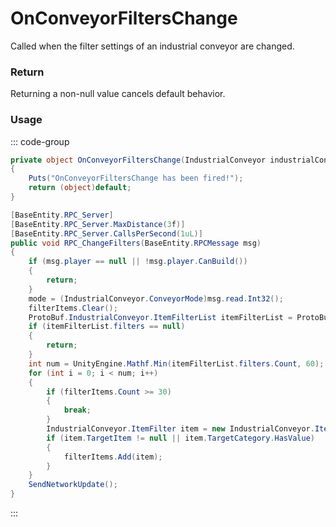 # OnConveyorFiltersChange
<Badge type="info" text="Industrial"/>[<Badge type="danger" text="Carbon Compatible"/>](https://github.com/CarbonCommunity/Carbon)[<Badge type="warning" text="Oxide Compatible"/>](https://github.com/OxideMod/Oxide.Rust)
Called when the filter settings of an industrial conveyor are changed.

### Return
Returning a non-null value cancels default behavior.

### Usage
::: code-group
```csharp [Example]
private object OnConveyorFiltersChange(IndustrialConveyor industrialConveyor, BasePlayer player, ProtoBuf.IndustrialConveyor.ItemFilterList local0)
{
	Puts("OnConveyorFiltersChange has been fired!");
	return (object)default;
}
```
```csharp [Source — Assembly-CSharp @ IndustrialConveyor]
[BaseEntity.RPC_Server]
[BaseEntity.RPC_Server.MaxDistance(3f)]
[BaseEntity.RPC_Server.CallsPerSecond(1uL)]
public void RPC_ChangeFilters(BaseEntity.RPCMessage msg)
{
	if (msg.player == null || !msg.player.CanBuild())
	{
		return;
	}
	mode = (IndustrialConveyor.ConveyorMode)msg.read.Int32();
	filterItems.Clear();
	ProtoBuf.IndustrialConveyor.ItemFilterList itemFilterList = ProtoBuf.IndustrialConveyor.ItemFilterList.Deserialize(msg.read);
	if (itemFilterList.filters == null)
	{
		return;
	}
	int num = UnityEngine.Mathf.Min(itemFilterList.filters.Count, 60);
	for (int i = 0; i < num; i++)
	{
		if (filterItems.Count >= 30)
		{
			break;
		}
		IndustrialConveyor.ItemFilter item = new IndustrialConveyor.ItemFilter(itemFilterList.filters[i]);
		if (item.TargetItem != null || item.TargetCategory.HasValue)
		{
			filterItems.Add(item);
		}
	}
	SendNetworkUpdate();
}

```
:::
